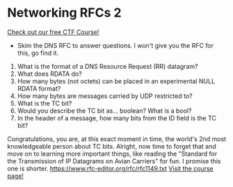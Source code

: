 # Networking RFCs 2

[Check out our free CTF Course!](https://academy.hoppersroppers.org/mod/page/view.php?id=597) 

* Skim the DNS RFC to answer questions. I won't give you the RFC for this, go find it.

1. What is the format of a DNS Resource Request (RR)  datagram?
2. What does RDATA do?
3. How many bytes (not octets)  can be placed in an experimental NULL RDATA format?
4. How many bytes are messages carried by UDP restricted to?
5. What is the TC bit?
6. Would you describe the TC bit as... boolean? What is a bool?
7. In the header of a message, how many bits from the ID field is the TC bit?

Congratulations, you are, at this exact moment in time, the world's 2nd most knowledgeable person about TC bits. Alright, now time to forget that and move on to learning more important things, like reading the "Standard for the Transmission of IP Datagrams on Avian Carriers" for fun. I promise this one is shorter. <https://www.rfc-editor.org/rfc/rfc1149.txt>
[Visit the course page!](https://academy.hoppersroppers.org/mod/assign/view.php?id=597) 
